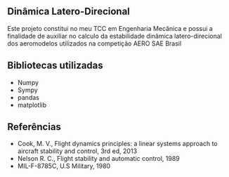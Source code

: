 ## Dinâmica Latero-Direcional
Este projeto constitui no meu TCC em Engenharia Mecânica e possui a finalidade de auxiliar no calculo da estabilidade dinâmica latero-direcional dos aeromodelos utilizados na competição AERO SAE Brasil

## Bibliotecas utilizadas
  - Numpy
  - Sympy
  - pandas
  - matplotlib

## Referências
  - Cook, M. V., Flight dynamics principles: a linear systems approach to aircraft stability and control, 3rd ed, 2013
  - Nelson R. C., Flight stability and automatic control, 1989
  - MIL-F-8785C, U.S Military, 1980

